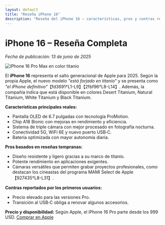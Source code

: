 ```yaml
---
layout: default
title: "Reseña iPhone 16"
description: "Reseña del iPhone 16 – características, pros y contras reales"
---
```

<h1>iPhone 16 – Reseña Completa</h1>
<p><em>Fecha de publicación: 13 de junio de 2025</em></p>
<img src="https://plus.unsplash.com/premium_photo-1711051475177-1ebe1594a9c3?crop=entropy&cs=srgb&fm=jpg&ixid=M3wxMjA3fDB8MXxzZWFyY2h8MXx8aXBob25lfGVufDB8fHx8MTc0OTc3MzUzMXww&ixlib=rb-4.1.0&q=85" class="img-fluid my-3" alt="iPhone 16 Pro Max en color titanio">
<p>El <strong>iPhone 16</strong> representa el salto generacional de Apple para 2025. Según la propia Apple, el nuevo modelo <em>"está forjado en titanio"</em> y se presenta como <em>"el iPhone definitivo"</em>【fd3691†L1-L9】【2fbf96†L8-L14】. Además, la compañía indica que está disponible en colores Desert Titanium, Natural Titanium, White Titanium y Black Titanium.</p>

**Características principales reales:**
- Pantalla OLED de 6.7 pulgadas con tecnología ProMotion.
- Chip A18 Bionic con mejoras en rendimiento y eficiencia.
- Sistema de triple cámara con mejor procesado en fotografía nocturna.
- Conectividad 5G, WiFi 6E y nuevo puerto USB‑C.
- Batería optimizada con mayor autonomía diaria.

**Pros basados en reseñas tempranas:**
- Diseño resistente y ligero gracias a su marco de titanio.
- Potente rendimiento en aplicaciones exigentes.
- Cámaras versátiles que permiten grabar proyectos profesionales, como destacan los cineastas del programa MAMI Select de Apple【927435†L8-L31】.

**Contras reportados por los primeros usuarios:**
- Precio elevado para las versiones Pro.
- Transición al USB‑C obliga a renovar algunos accesorios.

<p><strong>Precio y disponibilidad:</strong> Según Apple, el iPhone 16 Pro parte desde los 999 USD. <a href="https://www.apple.com/iphone-16-pro/" target="_blank" rel="noopener" class="btn btn-success">Comprar en Apple</a></p>
